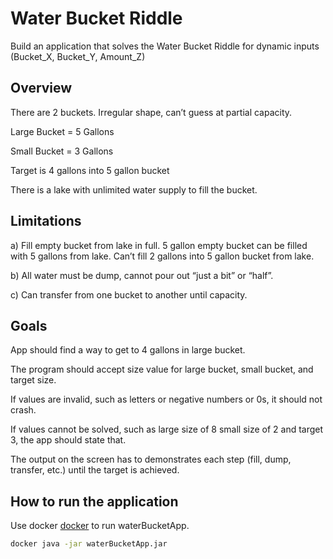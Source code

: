 # Water Bucket Riddle

Build an application that solves the Water Bucket Riddle for dynamic inputs (Bucket_X, Bucket_Y, Amount_Z)


## Overview

There are 2 buckets. Irregular shape, can’t guess at partial capacity.

Large Bucket = 5 Gallons

Small Bucket = 3 Gallons

Target is 4 gallons into 5 gallon bucket

There is a lake with unlimited water supply to fill the bucket.

## Limitations

a)       Fill empty bucket from lake in full. 5 gallon empty bucket can be filled with 5 gallons from lake. Can’t fill 2 gallons into 5 gallon bucket from lake.

b)      All water must be dump, cannot pour out “just a bit” or “half”.

c)      Can transfer from one bucket to another until capacity.

## Goals

App should find a way to get to 4 gallons in large bucket.

The program should accept size value for large bucket, small bucket, and target size.

If values are invalid, such as letters or negative numbers or 0s, it should not crash.

If values cannot be solved, such as large size of 8 small size of 2 and target 3, the app should state that.

The output on the screen has to demonstrates each step (fill, dump, transfer, etc.) until the target is achieved.

## How to run the application

Use docker [docker](https://www.docker.com/) to run waterBucketApp.

```bash
docker java -jar waterBucketApp.jar
```

